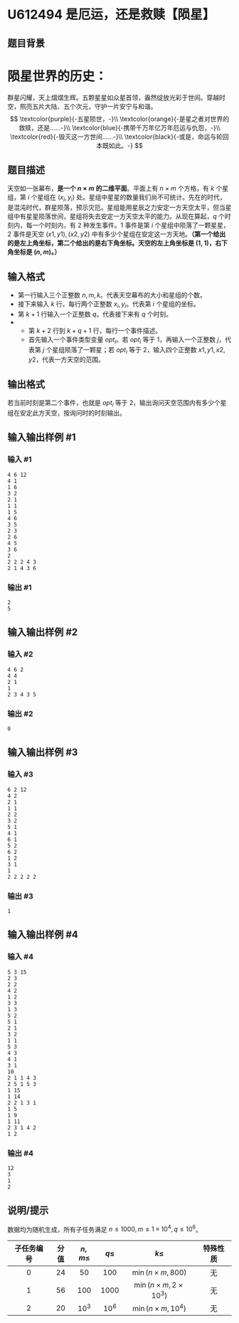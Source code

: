 # U612494 是厄运，还是救赎【陨星】

## 题目背景

# 陨星世界的历史：

群星闪耀，天上熠熠生辉。五颗星星如众星首领，盎然绽放光彩于世间。穿越时空，照亮五片大陆、五个次元，守护一片安宁与和谐。
$$
\textcolor{purple}{-五星陨世，-}\\
\textcolor{orange}{-是星之者对世界的救赎，还是……-}\\
\textcolor{blue}{-携带千万年亿万年厄运与仇怨，-}\\
\textcolor{red}{-毁灭这一方世间……-}\\
\textcolor{black}{-或是，命运与轮回本既如此。-}
$$

## 题目描述

天空如一张幕布，**是一个 $n \times m$ 的二维平面**。平面上有 $n \times m$ 个方格，有 $k$ 个星组，第 $i$ 个星组在 $(x_i,y_i)$ 处。星组中星星的数量我们尚不可统计。先在的时代，是混沌时代，群星陨落，预示灾厄。星组能用星辰之力安定一方天空太平，但当星组中有星星陨落世间，星组将失去安定一方天空太平的能力。从现在算起，$q$ 个时刻内，每一个时刻内，有 2 种发生事件。1 事件是第 $i$ 个星组中陨落了一颗星星，2 事件是天空 $(x1,y1),(x2,y2)$ 中有多少个星组在安定这一方天地。**（第一个给出的是左上角坐标，第二个给出的是右下角坐标。天空的左上角坐标是 $(1,1)$，右下角坐标是 $(n,m)$。）**

## 输入格式

- 第一行输入三个正整数 $n,m,k$。代表天空幕布的大小和星组的个数。
- 接下来输入 $k$ 行，每行两个正整数 $x_i,y_i$。代表第 $i$ 个星组的坐标。
- 第 $k + 1$ 行输入一个正整数 $q$。代表接下来有 $q$ 个时刻。
- - 第 $k + 2$ 行到 $k + q + 1$ 行，每行一个事件描述。
  - 首先输入一个事件类型变量 $opt_i$。若 $opt_i$ 等于 $1$，再输入一个正整数 $j$，代表第 $j$ 个星组陨落了一颗星；若 $opt_i$ 等于 $2$，输入四个正整数 $x1, y1, x2, y2$，代表一方天空的范围。

## 输出格式

若当前时刻是第二个事件，也就是 $opt_i$ 等于 $2$，输出询问天空范围内有多少个星组在安定此方天空，按询问时的时刻输出。

## 输入输出样例 #1

### 输入 #1

```
4 6 12
4 1
1 6
3 2
2 1
1 1
1 5
4 6
3 5
2 3
2 6
4 5
3 6
2
2 2 2 4 3
2 1 4 3 6
```

### 输出 #1

```
2
5
```

## 输入输出样例 #2

### 输入 #2

```
4 6 2
4 4
2 1
1
2 3 4 3 5
```

### 输出 #2

```
0
```

## 输入输出样例 #3

### 输入 #3

```
6 2 12
4 2
2 1
1 1
2 2
3 2
5 1
4 1
6 1
5 2
6 2
1 2
3 1
1
2 2 2 2 2
```

### 输出 #3

```
1
```

## 输入输出样例 #4

### 输入 #4

```
5 3 15
2 3
2 2
4 2
1 2
3 3
1 3
5 2
5 1
2 1
3 2
1 1
5 3
4 3
4 1
3 1
10
2 1 1 4 3
2 5 1 5 3
1 15
1 14
2 2 1 3 1
1 5
1 9
1 11
2 3 1 4 2
1 2
```

### 输出 #4

```
12
3
1
2
```

## 说明/提示

数据均为随机生成，所有子任务满足 $n \le 1000,m \le 1 \times 10^4,q \le 10^6$。

| 子任务编号 | 分值 |$n,m\le$ | $q\le$ | $k \le$ | 特殊性质 |
| :----------: | :----------: | :----------: | :----------: | :----------: | :----------: |
| $0$ | $24$ |$50$ | $100$ | $\min(n \times m, 800)$ | 无 |
| $1$ | $56$ |$100$ | $1000$ | $\min(n \times m, 2 \times 10^3)$ | 无 |
| $2$ | $20$ |$10^3$ | $10^6$ | $\min(n \times m, 10^4)$ | 无 |
